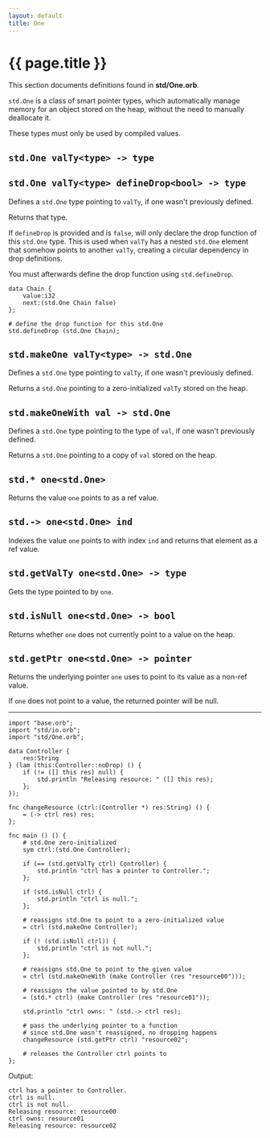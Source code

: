 ```yaml
---
layout: default
title: One
---
```

# {{ page.title }}

This section documents definitions found in **std/One.orb**.

`std.One` is a class of smart pointer types, which automatically manage memory for an object stored on the heap, without the need to manually deallocate it.

These types must only be used by compiled values.

## `std.One valTy<type> -> type`

## `std.One valTy<type> defineDrop<bool> -> type`

Defines a `std.One` type pointing to `valTy`, if one wasn't previously defined.

Returns that type.

If `defineDrop` is provided and is `false`, will only declare the drop function of this `std.One` type. This is used when `valTy` has a nested `std.One` element that somehow points to another `valTy`, creating a circular dependency in drop definitions.

You must afterwards define the drop function using `std.defineDrop`.

```
data Chain {
    value:i32
    next:(std.One Chain false)
};

# define the drop function for this std.One
std.defineDrop (std.One Chain);
```

## `std.makeOne valTy<type> -> std.One`

Defines a `std.One` type pointing to `valTy`, if one wasn't previously defined.

Returns a `std.One` pointing to a zero-initialized `valTy` stored on the heap.

## `std.makeOneWith val -> std.One`

Defines a `std.One` type pointing to the type of `val`, if one wasn't previously defined.

Returns a `std.One` pointing to a copy of `val` stored on the heap.

## `std.* one<std.One>`

Returns the value `one` points to as a ref value.

## `std.-> one<std.One> ind`

Indexes the value `one` points to with index `ind` and returns that element as a ref value.

## `std.getValTy one<std.One> -> type`

Gets the type pointed to by `one`.

## `std.isNull one<std.One> -> bool`

Returns whether `one` does not currently point to a value on the heap.

## `std.getPtr one<std.One> -> pointer`

Returns the underlying pointer `one` uses to point to its value as a non-ref value.

If `one` does not point to a value, the returned pointer will be null.

---

```
import "base.orb";
import "std/io.orb";
import "std/One.orb";

data Controller {
    res:String
} (lam (this:Controller::noDrop) () {
    if (!= ([] this res) null) {
        std.println "Releasing resource: " ([] this res);
    };
});

fnc changeResource (ctrl:(Controller *) res:String) () {
    = (-> ctrl res) res;
};

fnc main () () {
    # std.One zero-initialized
    sym ctrl:(std.One Controller);

    if (== (std.getValTy ctrl) Controller) {
        std.println "ctrl has a pointer to Controller.";
    };

    if (std.isNull ctrl) {
        std.println "ctrl is null.";
    };

    # reassigns std.One to point to a zero-initialized value
    = ctrl (std.makeOne Controller);

    if (! (std.isNull ctrl)) {
        std.println "ctrl is not null.";
    };

    # reassigns std.One to point to the given value
    = ctrl (std.makeOneWith (make Controller (res "resource00")));

    # reassigns the value pointed to by std.One
    = (std.* ctrl) (make Controller (res "resource01"));

    std.println "ctrl owns: " (std.-> ctrl res);

    # pass the underlying pointer to a function
    # since std.One wasn't reassigned, no dropping happens
    changeResource (std.getPtr ctrl) "resource02";

    # releases the Controller ctrl points to
};
```

Output:

```
ctrl has a pointer to Controller.
ctrl is null.
ctrl is not null.
Releasing resource: resource00
ctrl owns: resource01
Releasing resource: resource02
```